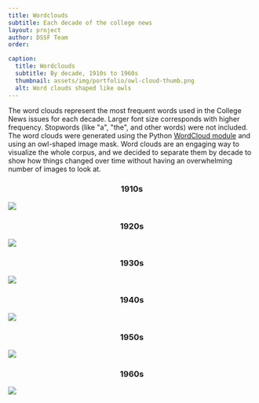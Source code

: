 ```yaml
---
title: Wordclouds
subtitle: Each decade of the college news
layout: project
author: DSSF Team
order: 

caption:
  title: Wordclouds
  subtitle: By decade, 1910s to 1960s
  thumbnail: assets/img/portfolio/owl-cloud-thumb.png
  alt: Word clouds shaped like owls
---
```

The word clouds represent the most frequent words used in the College News issues for each decade. Larger font size corresponds with higher frequency. Stopwords (like "a", "the", and other words) were not included. The word clouds were generated using the Python [WordCloud module](https://amueller.github.io/word_cloud/) and using an owl-shaped image mask. Word clouds are an engaging way to visualize the whole corpus, and we decided to separate them by decade to show how things changed over time without having an overwhelming number of images to look at.
<div class="container-fluid">
   <div class="row">
     <div class="col-lg-4 col-sm-6">
     	 <h3 style="text-align: center">1910s</h3>
       <img src="https://github.com/digbmc/coll-news-site/blob/main/assets/img/portfolio/wordcloud1910s.png?raw=true" class="img-fluid">
     </div>
     <div class="col-lg-4 col-sm-6">
     	 <h3 style="text-align: center">1920s</h3>
       <img src="https://github.com/digbmc/coll-news-site/blob/main/assets/img/portfolio/wordcloud1920s.png?raw=true" class="img-fluid">
     </div>
     <div class="col-lg-4 col-sm-6">
      <h3 style="text-align: center">1930s</h3>
       <img src="https://github.com/digbmc/coll-news-site/blob/main/assets/img/portfolio/wordcloud1930s.png?raw=true" class="img-fluid">
     </div>
     <div class="col-lg-4 col-sm-6">
      <h3 style="text-align: center">1940s</h3>
       <img src="https://github.com/digbmc/coll-news-site/blob/main/assets/img/portfolio/wordcloud1940s.png?raw=true" class="img-fluid">
     </div>
     <div class="col-lg-4 col-sm-6">
      <h3 style="text-align: center">1950s</h3>
       <img src="https://github.com/digbmc/coll-news-site/blob/main/assets/img/portfolio/wordcloud1950s.png?raw=true" class="img-fluid">
     </div>
     <div class="col-lg-4 col-sm-6">
      <h3 style="text-align: center">1960s</h3>
       <img src="https://github.com/digbmc/coll-news-site/blob/main/assets/img/portfolio/wordcloud1960s.png?raw=true" class="img-fluid">
     </div>
   </div>
</div>

